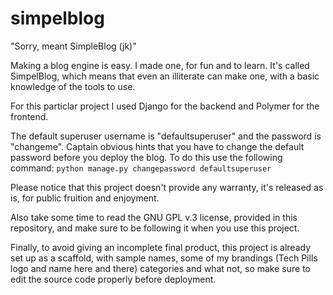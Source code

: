 # simpelblog
"Sorry, meant SimpleBlog (jk)"


Making a blog engine is easy. I made one, for fun and to learn.
It's called SimpelBlog, which means that even an illiterate can make one, with a basic knowledge of the tools to use.


For this particlar project I used Django for the backend and Polymer for the frontend.

The default superuser username is "defaultsuperuser" and the password is "changeme".
Captain obvious hints that you have to change the default password before you deploy the blog. To do this use the following command:
`python manage.py changepassword defaultsuperuser`


Please notice that this project doesn't provide any warranty, it's released as is, for public fruition and enjoyment.


Also take some time to read the GNU GPL v.3 license, provided in this repository, and make sure to be following it when you use this project.


Finally, to avoid giving an incomplete final product, this project is already set up as a scaffold, with sample names, some of my brandings (Tech Pills logo and name here and there) categories and what not, so make sure to edit the source code properly before deployment.
